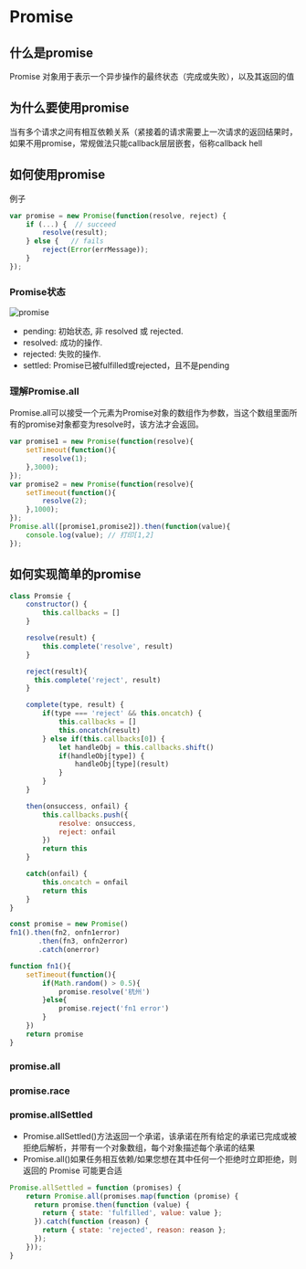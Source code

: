 # Promise

## 什么是promise

Promise 对象用于表示一个异步操作的最终状态（完成或失败），以及其返回的值

## 为什么要使用promise

当有多个请求之间有相互依赖关系（紧接着的请求需要上一次请求的返回结果时，如果不用promise，常规做法只能callback层层嵌套，俗称callback hell

## 如何使用promise

例子

```js
var promise = new Promise(function(resolve, reject) {
    if (...) {  // succeed
        resolve(result);
    } else {   // fails
        reject(Error(errMessage));
    }
});
```

### Promise状态

![promise](https://mdn.mozillademos.org/files/8633/promises.png)

- pending: 初始状态, 非 resolved 或 rejected.
- resolved: 成功的操作.
- rejected: 失败的操作.
- settled: Promise已被fulfilled或rejected，且不是pending

### 理解Promise.all

Promise.all可以接受一个元素为Promise对象的数组作为参数，当这个数组里面所有的promise对象都变为resolve时，该方法才会返回。

```js
var promise1 = new Promise(function(resolve){
    setTimeout(function(){
        resolve(1);
    },3000);
});
var promise2 = new Promise(function(resolve){
    setTimeout(function(){
        resolve(2);
    },1000);
});
Promise.all([promise1,promise2]).then(function(value){
    console.log(value); // 打印[1,2]
});
```

## 如何实现简单的promise

```js
class Promsie {
    constructor() {
        this.callbacks = []
    }

    resolve(result) {
        this.complete('resolve', result)
    }

    reject(result){
      this.complete('reject', result)
    }

    complete(type, result) {
        if(type === 'reject' && this.oncatch) {
            this.callbacks = []
            this.oncatch(result)
        } else if(this.callbacks[0]) {
            let handleObj = this.callbacks.shift()
            if(handleObj[type]) {
                handleObj[type](result)
            }
        }
    }

    then(onsuccess, onfail) {
        this.callbacks.push({
            resolve: onsuccess,
            reject: onfail
        })
        return this
    }

    catch(onfail) {
        this.oncatch = onfail
        return this
    }
}

const promise = new Promise()
fn1().then(fn2, onfn1error)
       .then(fn3, onfn2error)
       .catch(onerror)

function fn1(){
    setTimeout(function(){
        if(Math.random() > 0.5){
            promise.resolve('杭州')
        }else{
            promise.reject('fn1 error')
        }
    })
    return promise
}
```

### promise.all

### promise.race

### promise.allSettled

- Promise.allSettled()方法返回一个承诺，该承诺在所有给定的承诺已完成或被拒绝后解析，并带有一个对象数组，每个对象描述每个承诺的结果
- Promise.all()如果任务相互依赖/如果您想在其中任何一个拒绝时立即拒绝，则返回的 Promise 可能更合适

```js
Promise.allSettled = function (promises) {
    return Promise.all(promises.map(function (promise) {
      return promise.then(function (value) {
        return { state: 'fulfilled', value: value };
      }).catch(function (reason) {
        return { state: 'rejected', reason: reason };
      });
    }));
}
```
